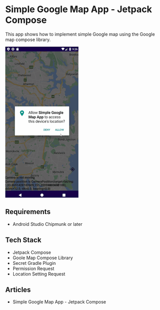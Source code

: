# Simple Google Map App - Jetpack Compose

This app shows how to implement simple Google map using the Google map compose library.

![](screenshots/Simple_Google_Map_App_Jetpack_Compose_01.gif)

## Requirements
- Android Studio Chipmunk or later

## Tech Stack
- Jetpack Compose
- Goole Map Compose Library
- Secret Gradle Plugin
- Permission Request
- Location Setting Request


## Articles
- Simple Google Map App - Jetpack Compose
